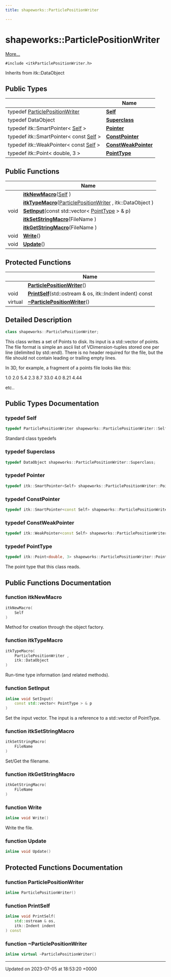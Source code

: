 ```yaml
---
title: shapeworks::ParticlePositionWriter

---
```


# shapeworks::ParticlePositionWriter



 [More...](#detailed-description)


`#include <itkParticlePositionWriter.h>`

Inherits from itk::DataObject

## Public Types

|                | Name           |
| -------------- | -------------- |
| typedef [ParticlePositionWriter](../Classes/classshapeworks_1_1ParticlePositionWriter.md) | **[Self](../Classes/classshapeworks_1_1ParticlePositionWriter.md#typedef-self)**  |
| typedef DataObject | **[Superclass](../Classes/classshapeworks_1_1ParticlePositionWriter.md#typedef-superclass)**  |
| typedef itk::SmartPointer< [Self](../Classes/classshapeworks_1_1ParticlePositionWriter.md#typedef-self) > | **[Pointer](../Classes/classshapeworks_1_1ParticlePositionWriter.md#typedef-pointer)**  |
| typedef itk::SmartPointer< const [Self](../Classes/classshapeworks_1_1ParticlePositionWriter.md#typedef-self) > | **[ConstPointer](../Classes/classshapeworks_1_1ParticlePositionWriter.md#typedef-constpointer)**  |
| typedef itk::WeakPointer< const [Self](../Classes/classshapeworks_1_1ParticlePositionWriter.md#typedef-self) > | **[ConstWeakPointer](../Classes/classshapeworks_1_1ParticlePositionWriter.md#typedef-constweakpointer)**  |
| typedef itk::Point< double, 3 > | **[PointType](../Classes/classshapeworks_1_1ParticlePositionWriter.md#typedef-pointtype)**  |

## Public Functions

|                | Name           |
| -------------- | -------------- |
| | **[itkNewMacro](../Classes/classshapeworks_1_1ParticlePositionWriter.md#function-itknewmacro)**([Self](../Classes/classshapeworks_1_1ParticlePositionWriter.md#typedef-self) ) |
| | **[itkTypeMacro](../Classes/classshapeworks_1_1ParticlePositionWriter.md#function-itktypemacro)**([ParticlePositionWriter](../Classes/classshapeworks_1_1ParticlePositionWriter.md) , itk::DataObject ) |
| void | **[SetInput](../Classes/classshapeworks_1_1ParticlePositionWriter.md#function-setinput)**(const std::vector< [PointType](../Classes/classshapeworks_1_1ParticlePositionWriter.md#typedef-pointtype) > & p) |
| | **[itkSetStringMacro](../Classes/classshapeworks_1_1ParticlePositionWriter.md#function-itksetstringmacro)**(FileName ) |
| | **[itkGetStringMacro](../Classes/classshapeworks_1_1ParticlePositionWriter.md#function-itkgetstringmacro)**(FileName ) |
| void | **[Write](../Classes/classshapeworks_1_1ParticlePositionWriter.md#function-write)**() |
| void | **[Update](../Classes/classshapeworks_1_1ParticlePositionWriter.md#function-update)**() |

## Protected Functions

|                | Name           |
| -------------- | -------------- |
| | **[ParticlePositionWriter](../Classes/classshapeworks_1_1ParticlePositionWriter.md#function-particlepositionwriter)**() |
| void | **[PrintSelf](../Classes/classshapeworks_1_1ParticlePositionWriter.md#function-printself)**(std::ostream & os, itk::Indent indent) const |
| virtual | **[~ParticlePositionWriter](../Classes/classshapeworks_1_1ParticlePositionWriter.md#function-~particlepositionwriter)**() |

## Detailed Description

```cpp
class shapeworks::ParticlePositionWriter;
```


This class writes a set of Points to disk. Its input is a std::vector of points. The file format is simple an ascii list of VDimension-tuples stored one per line (delimited by std::endl). There is no header required for the file, but the file should not contain leading or trailing empty lines.

In 3D, for example, a fragment of a points file looks like this:

1.0 2.0 5.4 2.3 8.7 33.0 4.0 8.21 4.44

etc.. 

## Public Types Documentation

### typedef Self

```cpp
typedef ParticlePositionWriter shapeworks::ParticlePositionWriter::Self;
```


Standard class typedefs 


### typedef Superclass

```cpp
typedef DataObject shapeworks::ParticlePositionWriter::Superclass;
```


### typedef Pointer

```cpp
typedef itk::SmartPointer<Self> shapeworks::ParticlePositionWriter::Pointer;
```


### typedef ConstPointer

```cpp
typedef itk::SmartPointer<const Self> shapeworks::ParticlePositionWriter::ConstPointer;
```


### typedef ConstWeakPointer

```cpp
typedef itk::WeakPointer<const Self> shapeworks::ParticlePositionWriter::ConstWeakPointer;
```


### typedef PointType

```cpp
typedef itk::Point<double, 3> shapeworks::ParticlePositionWriter::PointType;
```


The point type that this class reads. 


## Public Functions Documentation

### function itkNewMacro

```cpp
itkNewMacro(
    Self 
)
```


Method for creation through the object factory. 


### function itkTypeMacro

```cpp
itkTypeMacro(
    ParticlePositionWriter ,
    itk::DataObject 
)
```


Run-time type information (and related methods). 


### function SetInput

```cpp
inline void SetInput(
    const std::vector< PointType > & p
)
```


Set the input vector. The input is a reference to a std::vector of PointType. 


### function itkSetStringMacro

```cpp
itkSetStringMacro(
    FileName 
)
```


Set/Get the filename. 


### function itkGetStringMacro

```cpp
itkGetStringMacro(
    FileName 
)
```


### function Write

```cpp
inline void Write()
```


Write the file. 


### function Update

```cpp
inline void Update()
```


## Protected Functions Documentation

### function ParticlePositionWriter

```cpp
inline ParticlePositionWriter()
```


### function PrintSelf

```cpp
inline void PrintSelf(
    std::ostream & os,
    itk::Indent indent
) const
```


### function ~ParticlePositionWriter

```cpp
inline virtual ~ParticlePositionWriter()
```


-------------------------------

Updated on 2023-07-05 at 18:53:20 +0000